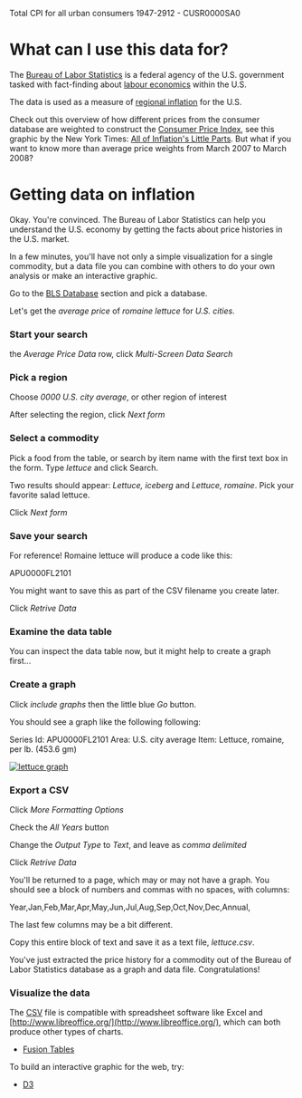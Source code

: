 Total CPI for all urban consumers 1947-2912 - CUSR0000SA0

# What can I use this data for?

The [Bureau of Labor Statistics](http://en.wikipedia.org/wiki/Bureau_of_Labor_Statistics) is a federal agency of the U.S. government tasked with fact-finding about [labour economics](http://en.wikipedia.org/wiki/Labor_economics) within the U.S.

The data is used as a measure of [regional inflation](http://en.wikipedia.org/wiki/Inflation#Measures) for the U.S.

Check out this overview of how different prices from the consumer database are weighted to construct the [Consumer Price Index](http://en.wikipedia.org/wiki/Consumer_price_index), see this graphic by the New York Times: [All of Inflation's Little Parts](http://www.nytimes.com/interactive/2008/05/03/business/20080403_SPENDING_GRAPHIC.html). But what if you want to know more than average price weights from March 2007 to March 2008?

# Getting data on inflation

Okay. You're convinced. The Bureau of Labor Statistics can help you understand the U.S. economy by getting the facts about price histories in the U.S. market. 

In a few minutes, you'll have not only a simple visualization for a single commodity, but a data file you can combine with others to do your own analysis or make an interactive graphic.

Go to the [BLS Database](http://www.bls.gov/data/) section and pick a database.

Let's get the *average price* of *romaine lettuce* for *U.S. cities*.

### Start your search

the *Average Price Data* row, click *Multi-Screen Data Search*

### Pick a region

Choose *0000 U.S. city average*, or other region of interest

After selecting the region, click *Next form*

### Select a commodity

Pick a food from the table, or search by item name with the first text box in the form. Type *lettuce* and click Search.

Two results should appear: *Lettuce, iceberg* and *Lettuce, romaine*. Pick your favorite salad lettuce.

Click *Next form*

### Save your search

For reference! Romaine lettuce will produce a code like this:

  APU0000FL2101

You might want to save this as part of the CSV filename you create later.

Click *Retrive Data*

### Examine the data table

You can inspect the data table now, but it might help to create a graph first...

### Create a graph

Click *include graphs* then the little blue *Go* button.

You should see a graph like the following following:

  Series Id:  APU0000FL2101
  Area:       U.S. city average
  Item:       Lettuce, romaine, per lb. (453.6 gm)

[![lettuce graph](https://github.com/syntagmatic/labor-statistics/raw/master/graphs/lettuce.gif)](#lettuce)

### Export a CSV

Click *More Formatting Options*

Check the *All Years* button

Change the *Output Type* to *Text*, and leave as *comma delimited*

Click *Retrive Data*

You'll be returned to a page, which may or may not have a graph. You should see a block of numbers and commas with no spaces, with columns: 
 
  Year,Jan,Feb,Mar,Apr,May,Jun,Jul,Aug,Sep,Oct,Nov,Dec,Annual,

The last few columns may be a bit different.

Copy this entire block of text and save it as a text file, *lettuce.csv*.

You've just extracted the price history for a commodity out of the Bureau of Labor Statistics database as a graph and data file. Congratulations!

### Visualize the data

The [CSV](http://en.wikipedia.org/wiki/Comma-separated_values) file is compatible with spreadsheet software like Excel and [http://www.libreoffice.org/](http://www.libreoffice.org/), which can both produce other types of charts. 

* [Fusion Tables](http://www.google.com/fusiontables/Home/)

To build an interactive graphic for the web, try:

* [D3](http://d3js.org/)

